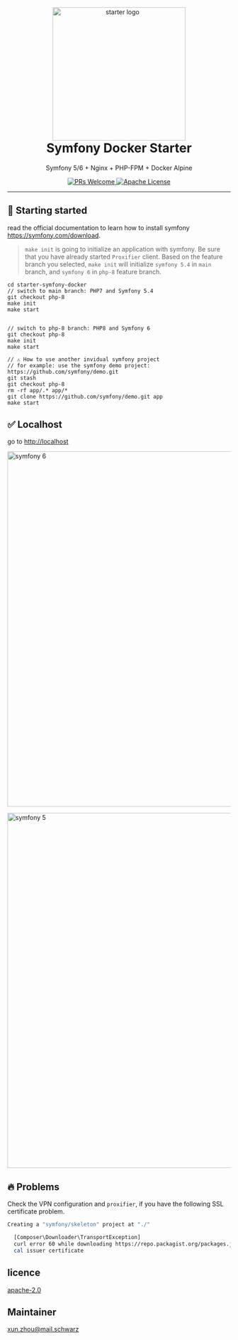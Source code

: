 <div align="center">
    <img src="https://dev.azure.com/schwarzit/a93859d1-1284-447d-9b34-67bc9cd2f7e4/_apis/git/repositories/6af9d3a9
-d48d-42ba-810d-5cac3de6a97f/items?path=/docs/starter_docker.
png&versionDescriptor%5BversionOptions%5D=0&versionDescriptor%5BversionType%5D=0&versionDescriptor%5Bversion%5D=main
&resolveLfs=true&%24format=octetStream&api-version=5.0" alt="starter logo" width="300px">
    <h1 style="font-weight: bolder; margin-top: 0px" class="opacity-75">Symfony Docker Starter</h1>
</div>

<div align="center">
  <p>Symfony 5/6 + Nginx + PHP-FPM + Docker Alpine </p>

  <p>
    <a href="#">
      <img src="https://img.shields.io/badge/PRs-Welcome-brightgreen.svg?style=flat-square" alt="PRs Welcome">
    </a>
    <a href="#">
      <img src="https://img.shields.io/badge/License-Apache-brightgreen.svg?style=flat-square" alt="Apache License">
    </a>
  </p>
</div>

---

## 🚀 Starting started 
read the official documentation to learn how to install symfony <https://symfony.com/download>.
> `make init` is going to initialize an application with symfony. Be sure that you have already started `Proxifier` 
> client. Based on the feature branch you selected, `make init` will initialize `symfony 5.4` in `main` branch, and 
> `symfony 6` in `php-8` feature branch.
```
cd starter-symfony-docker
// switch to main branch: PHP7 and Symfony 5.4
git checkout php-8
make init
make start


// switch to php-8 branch: PHP8 and Symfony 6
git checkout php-8
make init
make start

// ⚠️ How to use another invidual symfony project
// for example: use the symfony demo project: https://github.com/symfony/demo.git
git stash
git checkout php-8
rm -rf app/.* app/*
git clone https://github.com/symfony/demo.git app
make start
```

## ✅ Localhost

go to [http://localhost](http://localhost)

<img src="https://dev.azure.com/schwarzit/a93859d1-1284-447d-9b34-67bc9cd2f7e4/_apis/git/repositories/6af9d3a9-d48d
-42ba-810d-5cac3de6a97f/items?path=/docs/sf6.png&versionDescriptor%5BversionOptions%5D=0&versionDescriptor%5BversionType%5D=0&versionDescriptor%5Bversion%5D=main&resolveLfs=true&%24format=octetStream&api-version=5.0" alt="symfony 6" width="800px">

<img src="https://dev.azure.com/schwarzit/a93859d1-1284-447d-9b34-67bc9cd2f7e4/_apis/git/repositories/6af9d3a9-d48d
-42ba-810d-5cac3de6a97f/items?path=/docs/sf5.
png&versionDescriptor%5BversionOptions%5D=0&versionDescriptor%5BversionType%5D=0&versionDescriptor%5Bversion%5D=main
&resolveLfs=true&%24format=octetStream&api-version=5.0" alt="symfony 5" width="800px">

## 🔥 Problems
Check the VPN configuration and `proxifier`, if you have the following SSL certificate problem.
```bash
Creating a "symfony/skeleton" project at "./"

  [Composer\Downloader\TransportException]
  curl error 60 while downloading https://repo.packagist.org/packages.json: SSL certificate problem: unable to get lo
  cal issuer certificate
```

##  licence
[apache-2.0](https://choosealicense.com/licenses/apache-2.0/)

## Maintainer
[xun.zhou@mail.schwarz](https://vikbert.github.io/)
